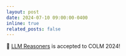 ```yaml
---
layout: post
date: 2024-07-10 09:00:00-0400
inline: true
related_posts: false
---
```


🎉 [LLM Reasoners](https://arxiv.org/abs/2404.05221) is accepted to COLM 2024!